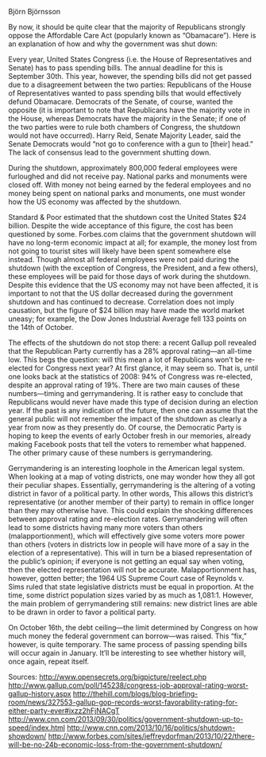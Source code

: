 Björn Björnsson

By now, it should be quite clear that the majority of Republicans strongly oppose the Affordable Care Act (popularly known as “Obamacare”). Here is an explanation of how and why the government was shut down:

Every year, United States Congress (i.e. the House of Representatives and Senate) has to pass spending bills. The annual deadline for this is September 30th. This year, however, the spending bills did not get passed due to a disagreement between the two parties: Republicans of the House of Representatives wanted to pass spending bills that would effectively defund Obamacare. Democrats of the Senate, of course, wanted the opposite (it is important to note that Republicans have the majority vote in the House, whereas Democrats have the majority in the Senate; if one of the two parties were to rule both chambers of Congress, the shutdown would not have occurred). Harry Reid, Senate Majority Leader, said the Senate Democrats would “not go to conference with a gun to [their] head.” The lack of consensus lead to the government shutting down. 

During the shutdown, approximately 800,000 federal employees were furloughed and did not receive pay. National parks and monuments were closed off. With money not being earned by the federal employees and no money being spent on national parks and monuments, one must wonder how the US economy was affected by the shutdown.

Standard & Poor estimated that the shutdown cost the United States $24 billion. Despite the wide acceptance of this figure, the cost has been questioned by some. Forbes.com claims that the government shutdown will have no long-term economic impact at all; for example, the money lost from not going to tourist sites will likely have been spent somewhere else instead. Though almost all federal employees were not paid during the shutdown (with the exception of Congress, the President, and a few others), these employees will be paid for those days of work during the shutdown. Despite this evidence that the US economy may not have been affected, it is important to not that the US dollar decreased during the government shutdown and has continued to decrease. Correlation does not imply causation, but the figure of $24 billion may have made the world market uneasy; for example, the Dow Jones Industrial Average fell 133 points on the 14th of October.

The effects of the shutdown do not stop there: a recent Gallup poll revealed that the Republican Party currently has a 28% approval rating—an all-time low. This begs the question: will this mean a lot of Republicans won’t be re-elected for Congress next year? At first glance, it may seem so. That is, until one looks back at the statistics of 2008: 94% of Congress was re-elected, despite an approval rating of 19%. There are two main causes of these numbers—timing and gerrymandering. It is rather easy to conclude that Republicans would never have made this type of decision during an election year. If the past is any indication of the future, then one can assume that the general public will not remember the impact of the shutdown as clearly a year from now as they presently do. Of course, the Democratic Party is hoping to keep the events of early October fresh in our memories, already making Facebook posts that tell the voters to remember what happened. The other primary cause of these numbers is gerrymandering.

Gerrymandering is an interesting loophole in the American legal system. When looking at a map of voting districts, one may wonder how they all got their peculiar shapes. Essentially, gerrymandering is the altering of a voting district in favor of a political party. In other words, This allows this district’s representative (or another member of their party) to remain in office longer than they may otherwise have. This could explain the shocking differences between approval rating and re-election rates. 
Gerrymandering will often lead to some districts having many more voters than others (malapportionment), which will effectively give some voters more power than others (voters in districts low in people will have more of a say in the election of a representative). This will in turn be a biased representation of the public’s opinion; if everyone is not getting an equal say when voting, then the elected representation will not be accurate. Malapportionment has, however, gotten better; the 1964 US Supreme Court case of Reynolds v. Sims ruled that state legislative districts must be equal in proportion. At the time, some district population sizes varied by as much as 1,081:1. However, the main problem of gerrymandering still remains: new district lines are able to be drawn in order to favor a political party.

On October 16th, the debt ceiling—the limit determined by Congress on how much money the federal government can borrow—was raised. This “fix,” however, is quite temporary. The same process of passing spending bills will occur again in January. It’ll be interesting to see whether history will, once again, repeat itself.


Sources: http://www.opensecrets.org/bigpicture/reelect.php
 http://www.gallup.com/poll/145238/congress-job-approval-rating-worst-gallup-history.aspx
http://thehill.com/blogs/blog-briefing-room/news/327553-gallup-gop-records-worst-favorability-rating-for-either-party-ever#ixzz2hFjNACgT
http://www.cnn.com/2013/09/30/politics/government-shutdown-up-to-speed/index.html
http://www.cnn.com/2013/10/16/politics/shutdown-showdown/
http://www.forbes.com/sites/jeffreydorfman/2013/10/22/there-will-be-no-24b-economic-loss-from-the-government-shutdown/
